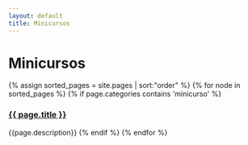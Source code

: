```yaml
---
layout: default
title: Minicursos   
---
```



# Minicursos 

{% assign sorted_pages = site.pages | sort:"order" %}
{% for node in sorted_pages %}
{% if page.categories contains 'minicurso' %}
<div class="item"><h3><a href="{{ page.path}}">{{ page.title }}</a></h3></div>
    {{page.description}}
{% endif %}
{% endfor %}
